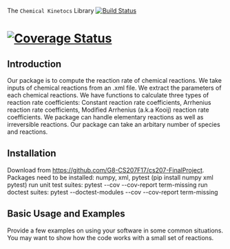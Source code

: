 The `Chemical Kinetocs` Library [![Build Status](https://travis-ci.org/G8-CS207F17/cs207-FinalProject.svg?branch=master)](https://travis-ci.org/G8-CS207F17/cs207-FinalProject)

[![Coverage Status](https://coveralls.io/repos/github/G8-CS207F17/cs207-FinalProject/badge.svg?branch=master)](https://coveralls.io/github/G8-CS207F17/cs207-FinalProject?branch=master)
===================

Introduction
------------
Our package is to compute the reaction rate of chemical reactions. We take inputs of chemical reactions from an .xml file. We extract the parameters of each chemical reactions. We have functions to calculate three types of reaction rate coefficients: Constant reaction rate coefficients, Arrhenius reaction rate coefficients, Modified Arrhenius (a.k.a Kooij) reaction rate coefficients. We package can handle elementary reactions as well as irreversible reactions. Our package can take an arbitary number of species and reactions.


Installation
------------
Download from https://github.com/G8-CS207F17/cs207-FinalProject. 
Packages need to be installed: numpy, xml, pytest (pip install numpy xml pytest)
run unit test suites: pytest --cov --cov-report term-missing
run doctest suites: pytest --doctest-modules --cov --cov-report term-missing



Basic Usage and Examples
------------------------
Provide a few examples on using your software in some common situations.  You may want to show how the code works with a small set of reactions.
